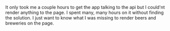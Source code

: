 It only took me a couple hours to get the app talking to the api but I could'nt render anything to the page.  I spent many, many hours on it without finding the solution. 
I just want to know what I was missing to render beers and breweries on the page.
